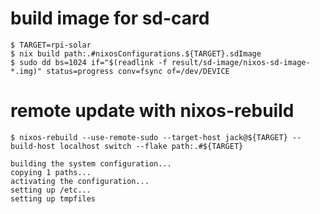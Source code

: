 # build image for sd-card

```shell
$ TARGET=rpi-solar
$ nix build path:.#nixosConfigurations.${TARGET}.sdImage
$ sudo dd bs=1024 if="$(readlink -f result/sd-image/nixos-sd-image-*.img)" status=progress conv=fsync of=/dev/DEVICE
```

# remote update with nixos-rebuild

```shell
$ nixos-rebuild --use-remote-sudo --target-host jack@${TARGET} --build-host localhost switch --flake path:.#${TARGET}

building the system configuration...
copying 1 paths...
activating the configuration...
setting up /etc...
setting up tmpfiles
```

